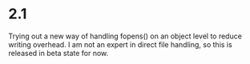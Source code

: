 # 2.1 #

Trying out a new way of handling fopens() on an object level to reduce writing overhead. I am not an expert in direct 
file handling, so this is released in beta state for now. 
